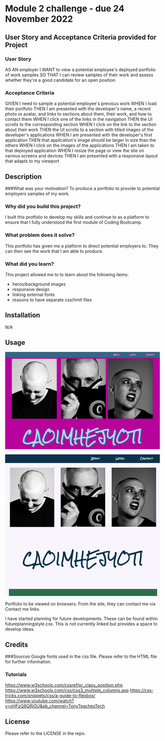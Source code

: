 # Module 2 challenge - due 24 November 2022

## User Story and Acceptance Criteria provided for Project

### User Story
AS AN employer
I WANT to view a potential employee's deployed portfolio of work samples
SO THAT I can review samples of their work and assess whether they're a good candidate for an open position

### Acceptance Criteria
GIVEN I need to sample a potential employee's previous work
WHEN I load their portfolio
THEN I am presented with the developer's name, a recent photo or avatar, and links to sections about them, their work, and how to contact them
WHEN I click one of the links in the navigation
THEN the UI scrolls to the corresponding section
WHEN I click on the link to the section about their work
THEN the UI scrolls to a section with titled images of the developer's applications
WHEN I am presented with the developer's first application
THEN that application's image should be larger in size than the others
WHEN I click on the images of the applications
THEN I am taken to that deployed application
WHEN I resize the page or view the site on various screens and devices
THEN I am presented with a responsive layout that adapts to my viewport


## Description
###What was your motivation?
To produce a portfolio to provide to potential employers samples of my work.

### Why did you build this project?
I built this protfolio to develop my skills and continue to  as a platform to ensure that I fully understood the first module of Coding Bootcamp.

### What problem does it solve?
This portfolio has given me a platform to direct potential employers to. They can then see the work that I am able to produce. 

### What did you learn?
This project allowed me to to learn about the following items:

* heros/background images
* responsive design
* linking external fonts
* reasons to have separate css/hmtl files



## Installation
N/A

## Usage



![Original Colour scheme](assets/img/portfolio-screengrab.png)


![Final Colour scheme](assets/img/portfolio-screengrab2.png)


Portfolio to be viewed on browsers. From the site, they can contact me via Contact me links.  

I have started planning for future developments. These can be found within futureplanningstyle.css. This is not currently linked but provides a space to develop ideas.

## Credits
###Sources
Google fonts used in the css file. Please refer to the HTML file for further information. 


### Tutorials
https://www.w3schools.com/cssref/pr_class_position.php https://www.w3schools.com/css/css3_multiple_columns.asp https://css-tricks.com/snippets/css/a-guide-to-flexbox/ https://www.youtube.com/watch?v=xHFzQ8QRjGU&ab_channel=TonyTeachesTech

## License
Please refer to the LICENSE in the repo.